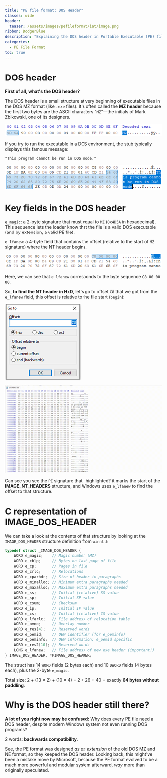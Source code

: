 ```yaml
---
title: "PE file format: DOS Header"
classes: wide
header:
  teaser: /assets/images/pefileformat/iat/image.png
ribbon: DodgerBlue
description: "Explaining the DOS header in Portable Executable (PE) files."
categories:
  - PE File Format
toc: true
---
```


# DOS header

**First of all, what's the DOS header?**

The DOS header is a small structure at very beginning of executable files in the DOS MZ format (like `.exe` files). It's often called the **MZ header** because the first two bytes are the ASCII characters "`MZ`"—the initials of Mark Zbikowski, one of its designers.

![e_magic field](/assets/images/pefileformat/dosheader/image.png)


If you try to run the executable in a DOS environment, the stub typically displays this famous message:
```
"This program cannot be run in DOS mode."
```
![DOS header stub](/assets/images/pefileformat/dosheader/image-1.png)

# Key fields in the DOS header

`e_magic`: a 2-byte signature that must equal to `MZ` (`0x4D5A` in hexadecimal). This sequence lets the loader know that the file is a valid DOS executable (and by extension, a valid PE file).

`e_lfanew`: a 4-byte field that contains the offset (relative to the start of `MZ` signature) where the NT header begins.

![e_lfanew field](/assets/images/pefileformat/dosheader/image-2.png)

Here, we can see that `e_lfanew` corresponds to the byte sequence `C8 00 00 00`.

So, **to find the NT header in HxD**, let's go to offset `C8` that we got from the `e_lfanew` field, this offset is relative to the file start (`begin`):

![Going to offset 0xC8](/assets/images/pefileformat/dosheader/image-3.png)

![New PE header](/assets/images/pefileformat/dosheader/header.gif)

Can see you see the `PE` signature that I highlighted? it marks the start of the **IMAGE_NT_HEADERS** structure, and Windows uses `e_lfanew` to find the offset to that structure.


# C representation of IMAGE_DOS_HEADER

We can take a look at the contents of that structure by looking at the `IMAGE_DOS_HEADER` structure definition from `winnt.h`
```c
typedef struct _IMAGE_DOS_HEADER {  
    WORD e_magic;    // Magic number (MZ)
    WORD e_cblp;     // Bytes on last page of file
    WORD e_cp;       // Pages in file
    WORD e_crlc;     // Relocations
    WORD e_cparhdr;  // Size of header in paragraphs
    WORD e_minalloc; // Minimum extra paragraphs needed
    WORD e_maxalloc; // Maximum extra paragraphs needed
    WORD e_ss;       // Initial (relative) SS value
    WORD e_sp;       // Initial SP value
    WORD e_csum;     // Checksum
    WORD e_ip;       // Initial IP value
    WORD e_cs;       // Initial (relative) CS value
    WORD e_lfarlc;   // File address of relocation table
    WORD e_ovno;     // Overlay number
    WORD e_res[4];   // Reserved words
    WORD e_oemid;    // OEM identifier (for e_oeminfo)
    WORD e_oeminfo;  // OEM information; e_oemid specific
    WORD e_res2[10]; // Reserved words
    LONG e_lfanew;   // File address of new exe header (important!)
} IMAGE_DOS_HEADER, *PIMAGE_DOS_HEADER;
```

The struct has 14 `WORD` fields (2 bytes each) and 10 `DWORD` fields (4 bytes each), plus the 2-byte `e_magic`.

Total size: 2 + (13 × 2) + (10 × 4) = 2 + 26 + 40 = exactly **64 bytes without paddling**.

# Why is the DOS header still there?

**A lot of you right now may be confused:** Why does every PE file need a DOS header, despite modern Windows system not even running DOS programs?

2 words: **backwards compatibility**. 

See, the PE format was designed *as an extension* of the old DOS MZ and NE format, so they keeped the DOS header. Looking back, this might've been a mistake move by Microsoft, because the PE format evolved to be a much more powerful and modular system afterward, *way* more than originally speculated.



